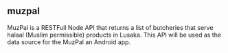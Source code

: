 ## muzpal
MuzPal is a RESTFull Node API that returns a list of butcheries that serve halaal (Muslim permissible) products in Lusaka. This API will be used as the data source for the MuzPal an Android app. 
